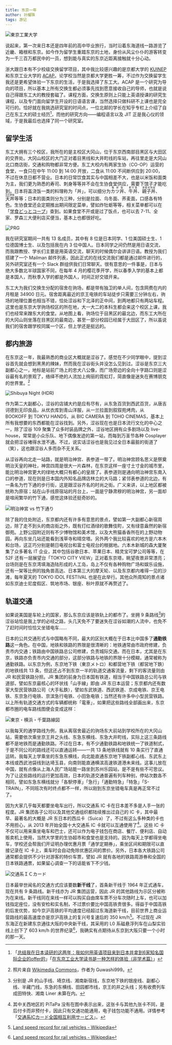 ```yaml
---
title: 东京一年
author: 孙耀珠
tags: 游记
---
```


![東京工業大学](/images/tokyo-ichinen-00.jpg)

说起来，第一次来日本还是四年前的高中毕业旅行，当时沿着东海道线一路游览了近畿、箱根和东京。如今作为留学生重踏东京的土地，身份从风尘仆仆的游客转变为一千三百万都民中的一员，想到能与真实的东京近距离接触就十分心动。

<!--more-->

浙大跟日本有不少校级交换留学项目，其中我比较感兴趣的是京都大学的 [KUINEP](http://www.kyoto-u.ac.jp/ja/international/students1/admissions/kuinep.html) 和东京工业大学的 [ACAP](https://www.titech.ac.jp/graduate_school/international/exchange/acap.html)。论学校当然是京都大学更胜一筹，不过作为交换留学生我还是更希望体验一下东京的生活，于是我选择了东工大。ACAP 是一个研究为导向的项目，所以基本上所有交换生都必须事先找到愿意接收自己的导师，也就是说自己得跟东工大的教授套磁了。课程方面，交换生原则上只能上英语授课的研究生课程，以及专门面向留学生开设的日语语言课，当然选择只做科研不上课也是完全可行的。恰好就在我挑选研究室的时间点，一位北邮的学长在知乎专栏上介绍了自己在东工大的硕士经历[^zhihu]，而他的研究方向——编程语言以及 JIT 正是我心仪的领域，于是我最后也选择了同一个研究室。

[^zhihu]: 「[总结我在日本读研的这两年：我如何用英语项目来到日本并拿到6家知名国际企业的offer的](https://zhuanlan.zhihu.com/p/23034724)」「[在东京工业大学读书是一种怎样的体验（非学术篇）](https://zhuanlan.zhihu.com/p/24327825)」

## 留学生活

东工大拥有三个校区，我所在的是主校区大冈山，位于东京西南部目黑区与大田区的交界处。大冈山校区的大门正对着目黑线和大井町线的车站，再往里走是大冈山北口商店街，交通和购物都非常方便。东工大校内有两家生协（CO-OP）运营的食堂，一食只在中午 11:00 到 14:00 开放，二食从 11:00 不间断供应到 20:00，不过在休息日都不营业。日本的日常饮食其实与中国相差不大，也是以米饭和面类为主，我们更为熟悉的寿司、刺身等等并不会在生协食堂供应，需要下馆子才能吃到。日本将盖浇饭一类的料理称为「丼」，可以细分为<ruby>カツ丼<rp>（</rp><rt>猪排饭</rt><rp>）</rp></ruby>、<ruby>牛丼<rp>（</rp><rt>肥牛饭</rt><rp>）</rp></ruby>、<ruby>親子丼<rp>（</rp><rt>滑蛋鸡肉饭</rt><rp>）</rp></ruby>、<ruby>天丼<rp>（</rp><rt>天妇罗饭</rt><rp>）</rp></ruby>等等；日本的面类则分为三种，分别是拉面、乌冬面、荞麦面，口感各有特色。生协食堂还会定期推出期间限定菜单，譬如炸牡蛎等等，相关菜单都可以在「[学食どっとコープ](http://gakushoku.coop)」查到。如果食堂不开或是过了饭点，也可以去 7-11、全家、罗森三大便利店买便当，基本上也都很好吃。

![PRG](/images/tokyo-ichinen-01.jpg)

我在研究室期间一共有 13 名成员，其中有 8 位是日本同学、1 位美国硕士生、1 位德国博士生、以及包括我在内 3 位中国人。日本同学之间仍然是用日语交流，而我跟教授、学长们主要是用英语交流，聊天的时候偶尔会讲讲日语。教授为我们搭建了一个 Mailman 邮件列表，因此正式的在线交流我们都是通过邮件进行的，另外研究室还有一个 Slack 群组供我们日常聊天。很有意思的一件事是，日本与绝大多数北半球国家不同，在每年 4 月的樱花季开学，所以春季入学的基本上都是本国人，而秋季入学的都是外国人，时间正好交错开来。

东工大为我们交换生分配的宿舍在驹场，都是带有独卫的单人间，包含网费在内的月租是 34900 日元。宿舍距离最近的京王电铁的车站徒步只需要三分钟左右，驹场的地理位置也相当不错，恰处涩谷和下北泽的正中间，到两地都只有两站车程。这里也是东京大学驹场校区的所在地，大一大二的本科生都会来这个校区上课，我们也经常来蹭东大的食堂。从地图上看，驹场位于目黑区的最北边，而东工大所在的大冈山则坐落在目黑区的最南边，甚至一部分校园已经属于大田区了，所以虽说我们的宿舍跟学校同属一个区，但上学还是挺远的。

## 都内旅游

在东京这一年，我最熟悉的商业区大概就是涩谷了。感觉在不少同学眼中，提到涩谷首先就会想到黑黑的辣妹，然而我在涩谷街头并没怎么见到过。涩谷是东京三大副都心之一，地标是站前广场上的忠犬八公像，而广场旁边的全向十字路口则是涩谷最有名的景观了，络绎不绝的人流加上绚丽的霓虹灯，简直像是迷失在赛博朋克的世界里。[^guwashi]

[^guwashi]: 照片来自 [Wikimedia Commons](https://commons.wikimedia.org/wiki/File:Shibuya_Night_(HDR).jpg)，作者为 Guwashi999。

![Shibuya Night (HDR)](/images/tokyo-ichinen-02.jpg)

作为第二大副都心，涩谷的店铺大约是应有尽有，从东急百货到西武百货，从唐吉诃德到无印良品，从优衣库到青山洋服，从一兰拉面到叙叙苑烤肉，从 BOOKOFF 到 TOKYU HANDS，从 BIC CAMERA 到 TOHO CINEMAS，基本上所有我想要的东西都能在涩谷找到。另外，涩谷现在也是日本流行文化的中心之一，除了涩谷 109 聚集了众多时装品牌之外，涩谷地区拥有众多剧场以及 live-house，常常是小众乐队、地下偶像发迹的第一站，而每到万圣节各种 Cosplayer 就会把涩谷堵得水泄不通。不过，说实话涩谷也是我见过全日本最脏的街道了（笑），这也跟涩谷人多而杂不无关系。

从涩谷再向北走一站路，就是明治神宫、表参道一带了。明治神宫顾名思义是祭奠明治天皇的神社，神宫四周是很大一片森林，在东京这样一座寸土寸金的城市里，能比明治神宫更大的绿地大概只有都心的皇居了。表参道则是通向明治神宫东南入口的参道，现在则是日本国内外知名品牌店林立的大马路；紧邻表参道的北边，有一条名为竹下通的步行街，这是跟涩谷齐名的时尚之街。广义来讲，以上地区都被统称为原宿；站在山手线原宿站的月台上，一面是宁静肃穆的明治神宫，另一面却是喧闹繁华的竹下通，感觉这体验还挺奇妙的。

![明治神宮 vs 竹下通り](/images/tokyo-ichinen-03.jpg)

除了我的住处附近，东京都内还有许多有意思的景点，譬如第一大副都心新宿周边，除了走不到头的商店街之外，既有灯红酒绿的歌舞伎町，又有绿意盎然的新宿御苑。上野公园附近则有不少博物馆和美术馆，以及大熊猫香香所在的上野动物园，再向东坐几站还能看到浅草寺和晴空塔。另外两个我比较喜欢的地方是六本木和台场，这正巧分别是朝日电视台和富士电视台的根据地。六本木新城的森大厦聚集了众多著名 IT 企业，其中包括谷歌日本、苹果日本、精灵宝可梦公司等等，在 52F 还有一层展望台「TOKYO CITY VIEW」正对着东京塔，眺望夜景非常漂亮；台场则是在东京湾填海造陆形成的人工岛，岛上不仅有各种购物广场和娱乐设施，还有一架等比例的独角兽高达、日本第三大的摩天轮、以及东京都内难得一见的沙滩，每年夏天的 TOKYO IDOL FESTIVAL 也是在此举行。其他众所周知的景点诸如东京迪士尼度假区、筑地市场、银座、秋叶原就不再赘述了。

## 轨道交通

如果说美国是车轮上的国家，那么东京应该是铁轨上的都市了。坐拥 9 条路线[^shibuya]的涩谷站恰是我上学的必经之路，头几天免不了要迷失在涩谷如潮的人流中，也免不了赶时间时恰恰又坐错电车……

[^shibuya]: 分别是 JR 的山手线、埼京线、湘南新宿线，东京地下铁的银座线、副都心线、半藏门线，东急的东横线、田园都市线，京王的井之头线；另有收费列车成田特快、湘南 Liner 未算在内。

日本的公共交通形式与中国略有不同，最大的区别大概在于日本比中国多了**通勤铁路**这一角色。在中国，地铁和铁路的界限是很清晰的：地铁通常由市政府修建，负责市内交通；铁路由中国铁路总公司修建，负责城际交通。而在日本，尤其是在东京，铁路亦负责市内交通的部分，这部分铁路与地铁的界限十分模糊，通常被称为通勤铁路。以东京为例，东京地下铁（東京メトロ）和都营地下铁（都営地下鉄）的地铁线共 13 条，但这还占不到东京一半的轨道交通客流量，剩下的客流量则由 JR 和民营铁路分担。JR 集团的前身为日本国有铁道，相当于中国铁路总公司与铁道部，譬如东京最核心的环状线「山手線」即由 JR 东日本运营；东京都内还有数家大型民营铁路公司（大手私鉄），譬如东武铁道、西武铁道、京成电铁、京王电铁、东京急行电铁、京滨急行电铁、小田急电铁；当然还有许多中小型民营铁路。以上所有轨道交通方式的车辆都统称「電車」，如果把这些路线全部画出来，东京都市圈的电车路线图便会变成这样：

![東京・横浜・千葉路線図](/images/tokyo-ichinen-04.jpg)

以我每天的通学路线为例，我从离宿舍最近的驹场东大前站到学校所在的大冈山站，需要依次乘坐京王井之头线、东急东横线、东急大井町线，实际上这三条路线都不是地铁而是通勤铁路。不过在日本，有不少通勤铁路和地铁统一了铁道制式，于是不同公司的路线还可以直通运转——一共 13 条地铁线就有 10 条实行了直通运转。我每天上学乘坐的东急东横线，向北能直通东京地下铁副都心线、东武东上本线或西武池袋线到达埼玉县，向南则能直通横滨高速铁道港未来线。这事儿放在中国，就有点像从上海人民广场站能一路坐到苏州乐园站，是不是有些不可思议。为了让这些路线的运行更加高效，日本的轨道交通普遍有列车种别，停站次数各不相同，譬如东急东横线就分「各駅停車」「急行」「通勤特急」「特急」「S-TRAIN」，不同班次有时终点都不一样，所以刚到东京坐错电车真是再正常不过了。

因为大家几乎每天都要坐电车出行，所以交通系 IC 卡在日本差不多是人手一张的程度。JR 集团各子公司以及其他交通组织都陆续推出过自己的 IC 卡，其中最早、最著名的大概是 JR 东日本的西瓜卡（Suica）了，不过有这么多种类的卡也不用担心，从 2013 年开始全国十大交通系 IC 卡就可以互通使用了[^pitapa]。这些 IC 卡不仅可以用来乘坐电车和巴士，还可以作为电子钱包在商店、餐厅、便利店、自动贩卖机上使用，当然大学里的生协超市和食堂也是支持的。因为每天上学都得坐电车，学校还会帮我们开证明办理优惠月票「通学定期券」，乘坐区间和期限可以直接记录在 IC 卡上，乘车时会自动免除优惠区间的票价。另外，日本各大铁路公司通常都会提供不少针对游客的特价车票，譬如 JR 就有各地的铁路周游券和全国的日本铁路通票，如果留心调查一下的话能省下不少钱。

![交通系ＩＣカード](/images/tokyo-ichinen-05.jpg)

[^pitapa]: 其中关西地区的 PiTaPa 没有在图中表示出来，这张卡与其他九张卡不同，是后付卡而非预付卡，因此只有交通功能通用，电子钱包功能不通用。详情参考「[交通系ICカード全国相互利用サービス](https://ja.wikipedia.org/wiki/交通系ICカード全国相互利用サービス)」。

日本最举世闻名的交通方式应该要数**新干线**了，首条新干线于 1964 年正式通车，现在共有 9 条路线。新干线亦为 JR 集团运营，因此 JR 的其他路线为示区分被称为在来线。新干线同在来线一样可以购买自由席车票不分车次随时上车，也可以加钱指定座位，没有安检和实名制，不过票价要比中国高铁贵很多。得益于中国高铁的后发优势，如今京沪高铁的平均速度已经超过东海道新干线，目前世界上商业运营路线的最高速度亦是京沪高铁上的复兴号复速后的 350 km/h[^speed]。不过现在 JR 东海正在新建东京通往大阪的中央新干线，其采用的 L0 系磁悬浮列车在山梨实验线上创下了 603 km/h 的世界纪录[^speed]，我确实有点期待从东京到大阪只要一个小时的那一天。

[^speed]: [Land speed record for rail vehicles - Wikipedia](https://en.wikipedia.org/wiki/Land_speed_record_for_rail_vehicles)

